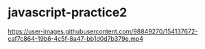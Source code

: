 # javascript-practice2


https://user-images.githubusercontent.com/98849270/154137672-caf7c864-19b6-4c5f-8a47-bb1d0d7b379e.mp4

